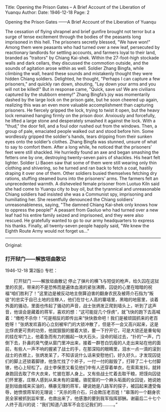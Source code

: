 Title: Opening the Prison Gates – A Brief Account of the Liberation of Yuanqu
Author:
Date: 1946-12-18
Page: 2

Opening the Prison Gates
    ——A Brief Account of the Liberation of Yuanqu

The cessation of flying shrapnel and brief gunfire brought not terror but a surge of tense excitement through the bodies of the peasants long imprisoned in this hell. The prisoners secretly blessed, "We have won!" Among them were peasants who had turned over a new leaf, persecuted by reactionary landlords for settling accounts, and farmers loyal to their land, branded as "traitors" by Chiang Kai-shek. Within the 27-foot-high stockade walls and dark cellars, they discussed the commotion outside, and the sounds of agitation arose within as well. Soldier Zhang Bingfa, while climbing the wall, heard these sounds and mistakenly thought they were hidden Chiang soldiers. Delighted, he thought, "Perhaps I can capture a few prisoners," and quickly ran down, shouting, "Lay down your arms and you will not be killed!" But in response came, "Quick, save us! We are civilians captured by the stubborn enemy!" Zhang Bingfa’s joy was momentarily dashed by the large lock on the prison gate, but he soon cheered up again, realizing this was an even more valuable accomplishment than capturing prisoners. He fiercely gripped the lock, trying to twist it open, but the heavy lock remained hanging firmly on the prison door. Anxiously and forcefully, he lifted a large stone and desperately smashed it against the lock. With a "thud," the door fell, and a foul odor rushed out from the windows. Then, a group of pale, emaciated people walked out and stood before him. Some wordlessly gripped the soldier's hands, tears dripping from their sunken eyes onto the soldier’s clothes. Zhang Bingfa was stunned, unsure of what to say to comfort them. After a long while, he noticed that the prisoners’ feet were still shackled. He hurriedly found an axe and began smashing the fetters one by one, destroying twenty-seven pairs of shackles. His heart felt lighter. Soldier Li Baoen saw that some of them were still wearing only thin clothing and shivering, so he turned and ran back to fetch a coat, hastily draping it over one of them. Other soldiers busied themselves fetching dry rations, stuffing steamed buns into the prisoners' arms. The farmers felt an unprecedented warmth. A disheveled female prisoner from Luotuo Kiln said she had come to Yuanqu city to buy oil, but the tyrannical and unreasonable Chiang soldiers had insisted she was a Communist spy, imprisoning and humiliating her. She resentfully denounced the Chiang soldiers’ unreasonableness, saying, "The damned Chiang Kai-shek only knows how to oppress the people!" A peasant from Gaoluo who had turned over a new leaf had his entire family seized and imprisoned, and they were also rescued. He gratefully wanted to go to our army headquarters to express his thanks. Finally, all twenty-seven people happily said, "We knew the Eighth Route Army would not forget us…"



<hr /> 

Original: 


### 打开狱门——解放垣曲散记

1946-12-18
第2版()
专栏：

　　打开狱门
    ——解放垣曲散记
    停止了弹片的横飞与短促的枪声，给久囚在这狱里的农民，带来的不是恐怖而是遍体血液的紧张沸腾，囚徒的心里在暗暗的祝福“咱们胜利了！”这里边是被反动地主倒算迫害的翻身农民及被蒋介石指为“叛徒”的忠实于自已土地的庄稼人，他们在廿七人高的寨墙里，黑暗的地窑里，谈着外面的骚动，里面也传起了骚动的声音，战士张炳发正爬到墙头上，听到了这声音，他误会是藏着的蒋军，喜欢的想：“这可能捉几个俘虏”，就飞快的跑下去高喊着：“缴枪不杀你！”可是相反的即传出来“快快救命吧！我们是被顽固抓来的老百姓呀！”张炳发欢喜的心立刻被牢门的大锁冲散了，但是不一会又高兴起来，这是比俘虏更可贵的功劳，他就狠狠的握着大锁，要一下拧开它，可是大锁还是重甸甸的挂在牢门上，他着急而有力的搬起一块大石头，没命的砥过去，“扑的”一声，门倒下去，扑鼻的臭气便从窗门里冲出来，接着一群苍白饥瘦的人走出来站在他的面前，有些人一声不响的握紧了战士的手，在那深陷的眼睛里，泪水一点一滴的滚到战士的衣襟上，张炳发呆了，不知该说什么话来安慰他们，好久好久，才发现囚徒们的脚上还锁着脚镣，他急忙找了个斧子，一付一付的敲毁了，打碎了二十七付脚镣，他心上轻松了。战士李保恩又看见他们中有人还穿着单衣，在索索发抖，就转身跑回去取了件大衣来，忙披在那人身上。又有些战士忙着去取干粮，把馍向囚徒们怀里塞，庄稼人感到从来未有的温暖。骆驼窑的一个麻头垢面的女囚徒，她说她是到垣曲城来买油的，横暴无理的蒋军，硬说她是八路军的探子，被囚起来遭受侮辱，她愤恨蒋军的无理说：“天杀的蒋介石，只会欺压老百姓！”皋落的一个翻身农民全家被抓到监牢里，也救出来了，他感激的要到我军指挥部酬。谢最后二十七个人终于高兴的说：“我们知道八路军不会忘记我们的………。”
